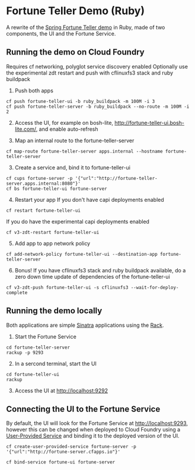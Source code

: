 Fortune Teller Demo (Ruby)
===

A rewrite of the [Spring Fortune Teller demo](https://github.com/spring-cloud-samples/fortune-teller) in Ruby, made of two components, the UI and the Fortune Service.

Running the demo on Cloud Foundry
---
Requires cf networking, polyglot service discovery enabled
Optionally use the experimental zdt restart and push with cflinuxfs3 stack and ruby buildpack

1. Push both apps
```
cf push fortune-teller-ui -b ruby_buildpack -m 100M -i 3 
cf push fortune-teller-server -b ruby_buildpack --no-route -m 100M -i 2
```
2. Access the UI, for example on bosh-lite, http://fortune-teller-ui.bosh-lite.com/, and enable auto-refresh

2. Map an internal route to the fortune-teller-server
```
cf map-route fortune-teller-server apps.internal --hostname fortune-teller-server
```
3. Create a service and, bind it to fortune-teller-ui
```
cf cups fortune-server -p '{"url":"http://fortune-teller-server.apps.internal:8080"}'
cf bs fortune-teller-ui fortune-server
```
4. Restart your app
If you don't have capi deployments enabled
```
cf restart fortune-teller-ui
```
If you do have the experimental capi deployments enabled
```
cf v3-zdt-restart fortune-teller-ui
```
5. Add app to app network policy
```
cf add-network-policy fortune-teller-ui --destination-app fortune-teller-server
```
6. Bonus! If you have cflinuxfs3 stack and ruby buildpack available, do a zero down time update of dependencies of the fortune-teller-ui
```
cf v3-zdt-push fortune-teller-ui -s cflinuxfs3 --wait-for-deploy-complete
```

Running the demo locally
---

Both applications are simple [Sinatra](http://sinatrarb.com/) applications using the [Rack](https://rack.github.io/). 

1. Start the Fortune Service

```
cd fortune-teller-server
rackup -p 9293
```

2. In a sercond terminal, start the UI


```
cd fortune-teller-ui
rackup
```

3. Access the UI at [http://localhost:9292](http://localhost:9292)


Connecting the UI to the Fortune Service
----

By default, the UI will look for the Fortune Service at [http://localhost:9293](http://localhost:9293), however this can be changed when deployed to Cloud Foundry using a [User-Provided Service](https://docs.cloudfoundry.org/devguide/services/user-provided.html) and binding it to the deployed version of the UI.

```
cf create-user-provided-service fortune-server -p '{"url":"http://fortune-server.cfapps.io"}'

cf bind-service fortune-ui fortune-server
```
